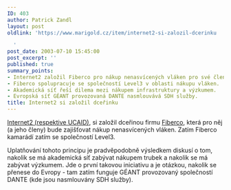```yaml
---
ID: 403
author: Patrick Zandl
layout: post
oldlink: 'https://www.marigold.cz/item/internet2-si-zalozil-dcerinku

  '
post_date: 2003-07-10 15:45:00
post_excerpt: ''
published: true
summary_points:
- Internet2 založil Fiberco pro nákup nenasvícených vláken pro své členy.
- Fiberco spolupracuje se společností Level3 v oblasti nákupu vláken.
- Akademická síť řeší dilema mezi nákupem infrastruktury a výzkumem.
- Evropská síť GÉANT provozovaná DANTE nasmlouvává SDH služby.
title: Internet2 si založil dceřinku
---
```


<p>
<A href="http://www.internet2.edu/">Internet2 (respektive UCAID)</A>, si založil dceřinou firmu <A href="http://www.fiberco.org/maps.html">Fiberco</A>, která pro něj (a jeho členy) bude zajišťovat nákup nenasvícených vláken. Zatím Fiberco kamarádí zatím se společností Level3.</p>

<p>
Uplatňování tohoto principu je pradvěpodobně výsledkem diskusí o tom, nakolik se má akademická síť zabývat nákupem trubek a nakolik se má zabývat výzkumem. Jde o první takovou iniciativu a je otázkou, nakolik se přenese do Evropy - tam zatím funguje GÉANT provozovaný společností DANTE (kde jsou nasmlouvány SDH služby). </p>